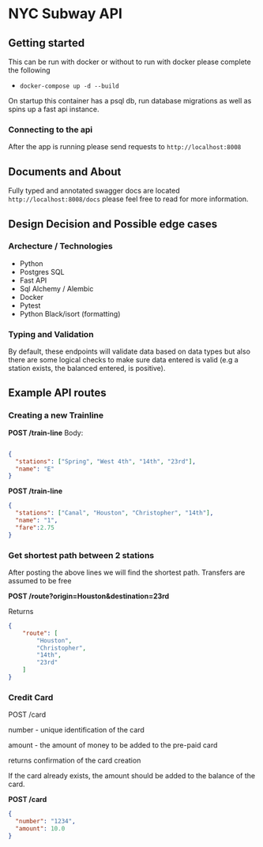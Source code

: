 # NYC Subway API

## Getting started
This can be run with docker or without to run with docker please complete the following
- `docker-compose up -d --build`

On startup this container has a psql db, run database migrations as well as spins up a fast api
instance. 

### Connecting to the api
After the app is running please send requests to `http://localhost:8008`

## Documents and About
Fully typed and annotated swagger docs are located `http://localhost:8008/docs` please 
feel free to read for more information.


## Design Decision and Possible edge cases
### Archecture / Technologies
- Python
- Postgres SQL
- Fast API
- Sql Alchemy / Alembic
- Docker 
- Pytest
- Python Black/isort (formatting)


### Typing and Validation
By default, these endpoints will validate data based on data types but also there are some
logical checks to make sure data entered is valid (e.g a station exists, the balanced entered, 
is positive). 

## Example API routes

### Creating a new Trainline

**POST /train-line**
Body:
```json

{
  "stations": ["Spring", "West 4th", "14th", "23rd"],
  "name": "E"
}
```
**POST /train-line**
```json
{
  "stations": ["Canal", "Houston", "Christopher", "14th"],
  "name": "1",
  "fare":2.75
}
```

### Get shortest path between 2 stations

After posting the above lines we will find the shortest path. Transfers are assumed to be free

**POST /route?origin=Houston&destination=23rd**

Returns
```json
{
	"route": [
		"Houston",
		"Christopher",
		"14th",
		"23rd"
	]
}
```


### Credit Card

POST /card

number - unique identification of the card

amount - the amount of money to be added to the pre-paid card

returns confirmation of the card creation

If the card already exists, the amount should be added to the balance of the card.


**POST /card**

```json
{
  "number": "1234",
  "amount": 10.0
}
```
